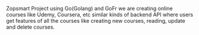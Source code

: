 Zopsmart Project using Go(Golang) and GoFr
we are creating online courses like Udemy, Coursera, etc similar kinds of backend API
where users get features of all the courses like creating new courses, reading, update
and delete courses.
